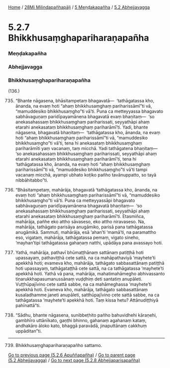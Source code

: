 
[Home](/) / [28Mi Milindapañhapāḷi](../../../28Mi.md) / [5 Meṇḍakapañha](../../5.md) / [5.2 Abhejjavagga](../5.2.md)

# 5.2.7 Bhikkhusaṃghapariharaṇapañha

### Meṇḍakapañha

### Abhejjavagga

### Bhikkhusaṃghapariharaṇapañha

(136.)

735. “Bhante nāgasena, bhāsitampetaṃ bhagavatā—  ‘tathāgatassa kho, ānanda, na evaṃ hoti “ahaṃ bhikkhusaṃghaṃ pariharissāmī”ti vā, “mamuddesiko bhikkhusaṃgho”ti vā’ti. Puna ca metteyyassa bhagavato sabhāvaguṇaṃ paridīpayamānena bhagavatā evaṃ bhaṇitaṃ—  ‘so anekasahassaṃ bhikkhusaṃghaṃ pariharissati, seyyathāpi ahaṃ etarahi anekasataṃ bhikkhusaṃghaṃ pariharāmī’ti. Yadi, bhante nāgasena, bhagavatā bhaṇitaṃ—  ‘tathāgatassa kho, ānanda, na evaṃ hoti “ahaṃ bhikkhusaṃghaṃ pariharissāmī”ti vā, “mamuddesiko bhikkhusaṃgho”ti vā’ti, tena hi anekasataṃ bhikkhusaṃghaṃ pariharāmīti yaṃ vacanaṃ, taṃ micchā. Yadi tathāgatena bhaṇitaṃ—  ‘so anekasahassaṃ bhikkhusaṃghaṃ pariharissati, seyyathāpi ahaṃ etarahi anekasataṃ bhikkhusaṃghaṃ pariharāmī’ti, tena hi ‘tathāgatassa kho, ānanda, na evaṃ hoti “ahaṃ bhikkhusaṃghaṃ pariharissāmī”ti vā, “mamuddesiko bhikkhusaṃgho”ti vā’ti tampi vacanaṃ micchā, ayampi ubhato koṭiko pañho tavānuppatto, so tayā nibbāhitabbo”ti.

736. “Bhāsitampetaṃ, mahārāja, bhagavatā ‘tathāgatassa kho, ānanda, na evaṃ hoti “ahaṃ bhikkhusaṃghaṃ pariharissāmī”ti vā, “mamuddesiko bhikkhusaṃgho”ti vā’ti. Puna ca metteyyassāpi bhagavato sabhāvaguṇaṃ paridīpayamānena bhagavatā bhaṇitaṃ—  ‘so anekasahassaṃ bhikkhusaṃghaṃ pariharissati, seyyathāpi ahaṃ etarahi anekasataṃ bhikkhusaṃghaṃ pariharāmī’ti. Etasmiñca, mahārāja, pañhe eko attho sāvaseso, eko attho niravaseso. Na, mahārāja, tathāgato parisāya anugāmiko, parisā pana tathāgatassa anugāmikā. Sammuti, mahārāja, esā ‘ahan’ti ‘mamā’ti, na paramattho eso, vigataṃ, mahārāja, tathāgatassa pemaṃ, vigato sineho, ‘mayhan’tipi tathāgatassa gahaṇaṃ natthi, upādāya pana avassayo hoti.

737. Yathā, mahārāja, pathavī bhūmaṭṭhānaṃ sattānaṃ patiṭṭhā hoti upassayaṃ, pathaviṭṭhā cete sattā, na ca mahāpathaviyā ‘mayhete’ti apekkhā hoti; evameva kho, mahārāja, tathāgato sabbasattānaṃ patiṭṭhā hoti upassayaṃ, tathāgataṭṭhā cete sattā, na ca tathāgatassa ‘mayhete’ti apekkhā hoti. Yathā vā pana, mahārāja, mahatimahāmegho abhivassanto tiṇarukkhapasumanussānaṃ vuḍḍhiṃ deti santatiṃ anupāleti. Vuṭṭhūpajīvino cete sattā sabbe, na ca mahāmeghassa ‘mayhete’ti apekkhā hoti. Evameva kho, mahārāja, tathāgato sabbasattānaṃ kusaladhamme janeti anupāleti, satthūpajīvino cete sattā sabbe, na ca tathāgatassa ‘mayhete’ti apekkhā hoti. Taṃ kissa hetu? Attānudiṭṭhiyā pahīnattā”ti.

738. “Sādhu, bhante nāgasena, sunibbeṭhito pañho bahuvidhehi kāraṇehi, gambhīro uttānīkato, gaṇṭhi bhinno, gahanaṃ agahanaṃ kataṃ, andhakāro āloko kato, bhaggā paravādā, jinaputtānaṃ cakkhuṃ uppāditan”ti.

---

739. Bhikkhusaṃghapariharaṇapañho sattamo.



[Go to previous page (5.2.6 Apuññapañha)](5.2.6.md) / [Go to parent page (5.2 Abhejjavagga)](../5.2.md) / [Go to next page (5.2.8 Abhejjaparisapañha)](5.2.8.md)


